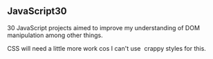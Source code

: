 ## JavaScript30

30 JavaScript projects aimed to improve my understanding of DOM manipulation among other things.

CSS will need a little more work cos I can't use  crappy styles for this.
